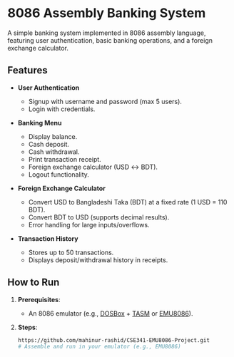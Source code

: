 # 8086 Assembly Banking System

A simple banking system implemented in 8086 assembly language, featuring user authentication, basic banking operations, and a foreign exchange calculator.

## Features

- **User Authentication**
  - Signup with username and password (max 5 users).
  - Login with credentials.
  
- **Banking Menu**
  - Display balance.
  - Cash deposit.
  - Cash withdrawal.
  - Print transaction receipt.
  - Foreign exchange calculator (USD ↔ BDT).
  - Logout functionality.

- **Foreign Exchange Calculator**
  - Convert USD to Bangladeshi Taka (BDT) at a fixed rate (1 USD = 110 BDT).
  - Convert BDT to USD (supports decimal results).
  - Error handling for large inputs/overflows.

- **Transaction History**
  - Stores up to 50 transactions.
  - Displays deposit/withdrawal history in receipts.

## How to Run

1. **Prerequisites**:
   - An 8086 emulator (e.g., [DOSBox](https://www.dosbox.com/) + [TASM](https://github.com/hsaliak/dosbox-tasm) or [EMU8086](https://emu8086.com/)).

2. **Steps**:
   ```bash
   https://github.com/mahinur-rashid/CSE341-EMU8086-Project.git
   # Assemble and run in your emulator (e.g., EMU8086)
